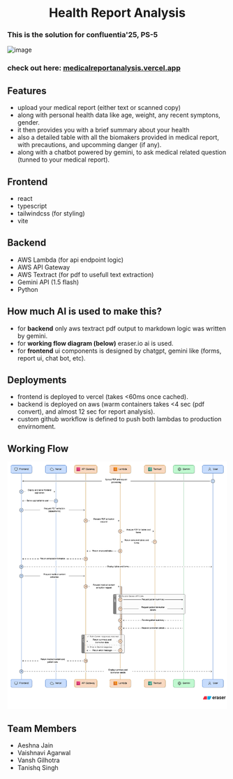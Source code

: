 <h1 align="center">Health Report Analysis</h1>

### This is the solution for confluentia'25, PS-5

<img width="1566" height="1018" alt="image" src="https://github.com/user-attachments/assets/7fe4f35a-4df1-4e90-9c26-5a4a75f27be9" />

### check out here: [medicalreportanalysis.vercel.app](https://medicalreportanalysis.vercel.app)

## Features
- upload your medical report (either text or scanned copy)
- along with personal health data like age, weight, any recent symptons, gender.
- it then provides you with a brief summary about your health
- also a detailed table with all the biomakers provided in medical report, with precautions, and upcomming danger (if any).
- along with a chatbot powered by gemini, to ask medical related question (tunned to your medical report).

## Frontend
- react
- typescript
- tailwindcss (for styling)
- vite

## Backend
- AWS Lambda (for api endpoint logic)
- AWS API Gateway
- AWS Textract (for pdf to usefull text extraction)
- Gemini API (1.5 flash)
- Python

## How much AI is used to make this?
- for **backend** only aws textract pdf output to markdown logic was written by gemini.
- for **working flow diagram (below)** eraser.io ai is used.
- for **frontend** ui components is designed by chatgpt, gemini like (forms, report ui, chat bot, etc).

## Deployments
- frontend is deployed to vercel (takes <60ms once cached).
- backend is deployed on aws (warm containers takes <4 sec (pdf convert), and almost 12 sec for report analysis).
- custom github workflow is defined to push both lambdas to production envirnoment.

## Working Flow
![this is the working flow of the whole website with backend](./web/public/flow-diagram.png)

## Team Members
- Aeshna Jain
- Vaishnavi Agarwal
- Vansh Gilhotra
- Tanishq Singh
